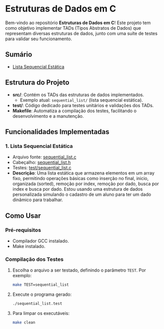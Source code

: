 # Estruturas de Dados em C

Bem-vindo ao repositório **Estruturas de Dados em C**! Este projeto tem como objetivo implementar TADs (Tipos Abstratos de Dados) que representam diversas estruturas de dados, junto com uma suíte de testes para validar seu funcionamento.

## Sumário
- [Lista Sequencial Estática](#1-lista-sequencial-estatica)

## Estrutura do Projeto
- **src/**: Contém os TADs das estruturas de dados implementados.
  - Exemplo atual: `sequential_list/` (lista sequencial estática).
- **test/**: Código dedicado para testes unitários e validações dos TADs.
- **Makefile**: Automatiza a compilação dos testes, facilitando o desenvolvimento e a manutenção.

## Funcionalidades Implementadas

### 1. Lista Sequencial Estática
- Arquivo fonte: [sequential_list.c](./src/sequential_list/sequential_list.c)
- Cabeçalho: [sequential_list.h](./src/sequential_list/sequential_list.h)
- Testes: [test/sequential_list.c](./test/sequential_list.c)
- **Descrição**: Uma lista estática que armazena elementos em um array fixo, permitindo operações básicas como inserção no final, inicio, organizada (sorted), remoção por index, remoção por dado, busca por index e busca por dado. Estou usando uma estrutura de dados personalizada simulando o cadastro de um aluno para ter um dado dinâmico para trabalhar.

## Como Usar

### Pré-requisitos
- Compilador GCC instalado.
- Make instalado.

### Compilação dos Testes
1. Escolha o arquivo a ser testado, definindo o parâmetro `TEST`. Por exemplo:
    ```bash
    make TEST=sequential_list
    ```

2. Execute o programa gerado:
    ```bash
    ./sequential_list.test
    ```

3. Para limpar os executáveis:
    ```bash
    make clean
    ```

